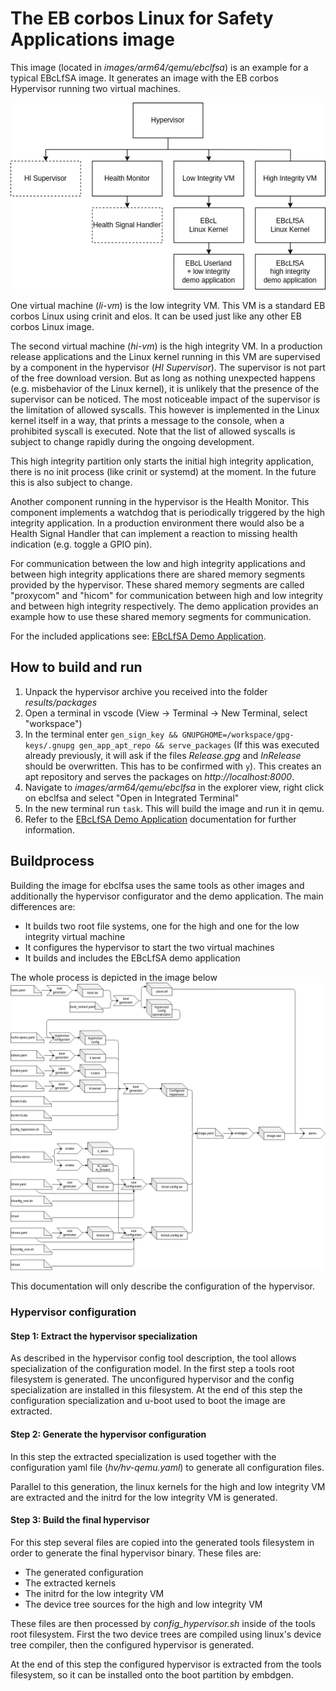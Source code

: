 # The EB corbos Linux for Safety Applications image

This image (located in *images/arm64/qemu/ebclfsa*) is an example for a typical EBcLfSA image.
It generates an image with the EB corbos Hypervisor running two virtual machines.

![EBcLfSA Overview](../assets/ebclfsa_overview.png)

One virtual machine (*li-vm*) is the low integrity VM.
This VM is a standard EB corbos Linux using crinit and elos.
It can be used just like any other EB corbos Linux image.

The second virtual machine (*hi-vm*) is the high integrity VM.
In a production release applications and the Linux kernel running in this VM are supervised by a component in the hypervisor (*HI Supervisor*).
The supervisor is not part of the free download version.
But as long as nothing unexpected happens (e.g. misbehavior of the Linux kernel), it is unlikely that the presence of the supervisor can be noticed.
The most noticeable impact of the supervisor is the limitation of allowed syscalls.
This however is implemented in the Linux kernel itself in a way, that prints a message to the console, when a prohibited syscall is executed.
Note that the list of allowed syscalls is subject to change rapidly during the ongoing development.

This high integrity partition only starts the initial high integrity application, there is no init process (like crinit or systemd) at the moment.
In the future this is also subject to change.

Another component running in the hypervisor is the Health Monitor.
This component implements a watchdog that is periodically triggered by the high integrity application.
In a production environment there would also be a Health Signal Handler that can implement a reaction to missing health indication (e.g. toggle a GPIO pin).

For communication between the low and high integrity applications and between high integrity applications there are shared memory segments provided by the hypervisor.
These shared memory segments are called "proxycom" and "hicom" for communication between high and low integrity and between high integrity respectively.
The demo application provides an example how to use these shared memory segments for communication.

For the included applications see: [EBcLfSA Demo Application](../apps/ebclfsa_demo.md).

## How to build and run

1. Unpack the hypervisor archive you received into the folder *results/packages*
2. Open a terminal in vscode (View -> Terminal -> New Terminal, select "workspace")
3. In the terminal enter `gen_sign_key && GNUPGHOME=/workspace/gpg-keys/.gnupg gen_app_apt_repo && serve_packages` (If this was executed already previously, it will ask if the files *Release.gpg* and *InRelease* should be overwritten. This has to be confirmed with `y`).
   This creates an apt repository and serves the packages on *http://localhost:8000*.
4. Navigate to *images/arm64/qemu/ebclfsa* in the explorer view, right click on ebclfsa and select "Open in Integrated Terminal"
5. In the new terminal run `task`. This will build the image and run it in qemu.
6. Refer to the [EBcLfSA Demo Application](../apps/ebclfsa_demo.md) documentation for further information.


## Buildprocess

Building the image for ebclfsa uses the same tools as other images and additionally the hypervisor configurator and the demo application.
The main differences are:

 * It builds two root file systems, one for the high and one for the low integrity virtual machine
 * It configures the hypervisor to start the two virtual machines
 * It builds and includes the EBcLfSA demo application


The whole process is depicted in the image below
![EBcLfSA](../assets/ebclfsa.png)

This documentation will only describe the configuration of the hypervisor.

### Hypervisor configuration

#### Step 1: Extract the hypervisor specialization

As described in the hypervisor config tool description, the tool allows specialization of the configuration model.
In the first step a tools root filesystem is generated.
The unconfigured hypervisor and the config specialization are installed in this filesystem.
At the end of this step the configuration specialization and u-boot used to boot the image are extracted.

#### Step 2: Generate the hypervisor configuration

In this step the extracted specialization is used together with the configuration yaml file (_hv/hv-qemu.yaml_) to generate all configuration files.

Parallel to this generation, the linux kernels for the high and low integrity VM are extracted and the initrd for the low integrity VM is generated.

#### Step 3: Build the final hypervisor

For this step several files are copied into the generated tools filesystem in order to generate the final hypervisor binary.
These files are:

 * The generated configuration
 * The extracted kernels
 * The initrd for the low integrity VM
 * The device tree sources for the high and low integrity VM

These files are then processed by _config_hypervisor.sh_ inside of the tools root filesystem.
First the two device trees are compiled using linux's device tree compiler, then the configured hypervisor is generated.

At the end of this step the configured hypervisor is extracted from the tools filesystem, so it can be installed onto the boot partition by embdgen.
